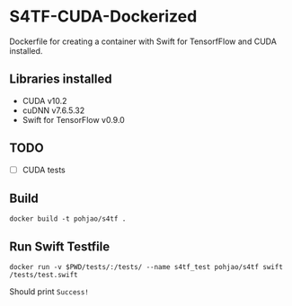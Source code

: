 # S4TF-CUDA-Dockerized
Dockerfile for creating a container with Swift for TensorfFlow and CUDA installed.

## Libraries installed
* CUDA v10.2
* cuDNN v7.6.5.32
* Swift for TensorFlow v0.9.0

## TODO
- [ ] CUDA tests

## Build
`docker build -t pohjao/s4tf .`

## Run Swift Testfile
`docker run -v $PWD/tests/:/tests/ --name s4tf_test pohjao/s4tf swift /tests/test.swift`

Should print `Success!`
